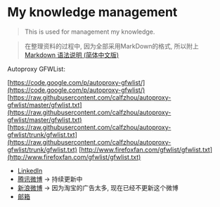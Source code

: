 My knowledge management
========

> This is used for management my knowledge.

> 在整理资料的过程中, 因为全部采用MarkDown的格式, 所以附上[Markdown 语法说明 (简体中文版)](http://wowubuntu.com/markdown/)

Autoproxy GFWList:

[https://code.google.com/p/autoproxy-gfwlist/](https://code.google.com/p/autoproxy-gfwlist/)
[https://raw.githubusercontent.com/calfzhou/autoproxy-gfwlist/master/gfwlist.txt](https://raw.githubusercontent.com/calfzhou/autoproxy-gfwlist/master/gfwlist.txt)
[https://raw.githubusercontent.com/calfzhou/autoproxy-gfwlist/trunk/gfwlist.txt](https://raw.githubusercontent.com/calfzhou/autoproxy-gfwlist/trunk/gfwlist.txt)
[http://www.firefoxfan.com/gfwlist/gfwlist.txt](http://www.firefoxfan.com/gfwlist/gfwlist.txt)

- [LinkedIn](http://cn.linkedin.com/pub/%E9%A3%9E-%E6%AF%9B/14/179/973/)
- [腾讯微博](http://t.qq.com/maosea0125) -> 持续更新中
- [新浪微博](http://weibo.com/maosea) -> 因为淘宝的广告太多, 现在已经不更新这个微博
- [邮箱](mailto:maosea0125@163.com)